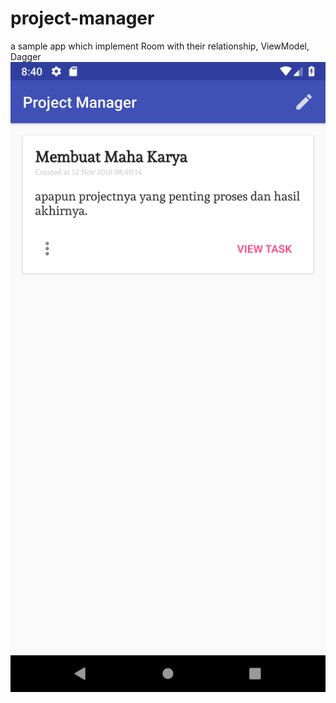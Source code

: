 # project-manager
a sample app which implement Room with their relationship, ViewModel, Dagger
![Screenshot](image/Screenshot_1541986830.png)
